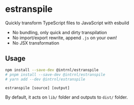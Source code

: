 # estranspile

Quickly transform TypeScript files to JavaScript with esbuild

- No bundling, only quick and dirty transpilation
- No import/export rewrite, append `.js` on your own!
- No JSX transformation

## Usage

```sh
npm install --save-dev @intrnl/estranspile
# pnpm install --save-dev @intrnl/estranspile
# yarn add --dev @intrnl/estranspile
```

```
estranspile [source] [output]
```

By default, it acts on `lib/` folder and outputs to `dist/` folder.
